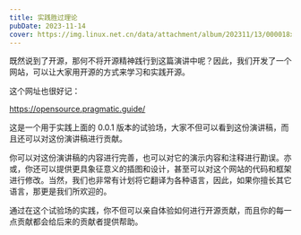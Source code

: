 ```yaml
---
title: 实践胜过理论
pubDate: 2023-11-14
cover: https://img.linux.net.cn/data/attachment/album/202311/13/000018x323u32up0ym2u35.jpg
---
```

既然说到了开源，那何不将开源精神践行到这篇演讲中呢？因此，我们开发了一个网站，可以让大家用开源的方式来学习和实践开源。

这个网址也很好记：

https://opensource.pragmatic.guide/

这是一个用于实践上面的 0.0.1 版本的试验场，大家不但可以看到这份演讲稿，而且还可以对这份演讲稿进行贡献。

你可以对这份演讲稿的内容进行完善，也可以对它的演示内容和注释进行勘误。亦或，你还可以提供更具象征意义的插图和设计，甚至可以对这个网站的代码和框架进行修改。当然，我们也非常有计划将它翻译为各种语言，因此，如果你擅长其它语言，那更是我们所欢迎的。

通过在这个试验场的实践，你不但可以亲自体验如何进行开源贡献，而且你的每一点贡献都会给后来的贡献者提供帮助。